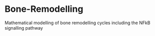 # Bone-Remodelling
Mathematical modelling of bone remodelling cycles including the NFkB signalling pathway
